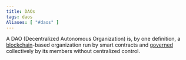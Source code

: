 ```yaml
---
title: DAOs
tags: daos
Aliases: [ "#daos" ]
---
```


A DAO (Decentralized Autonomous Organization) is, by one definition, a [blockchain](tags/blockchain.md)-based organization run by smart contracts and [governed](tags/governance.md) collectively by its members without centralized control.